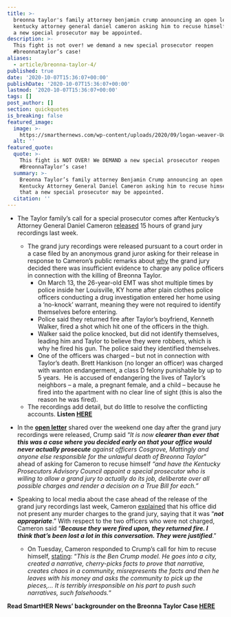 ```yaml
---
title: >-
  breonna taylor's family attorney benjamin crump announcing an open letter to
  kentucky attorney general daniel cameron asking him to recuse himself so that
  a new special prosecutor may be appointed.
description: >-
  This fight is not over! we demand a new special prosecutor reopen
  #breonnataylor’s case!
aliases:
  - article/breonna-taylor-4/
published: true
date: '2020-10-07T15:36:07+00:00'
publishDate: '2020-10-07T15:36:07+00:00'
lastmod: '2020-10-07T15:36:07+00:00'
tags: []
post_author: []
section: quickquotes
is_breaking: false
featured_image:
  image: >-
    https://smarthernews.com/wp-content/uploads/2020/09/logan-weaver-UoXvjzgTOyk-unsplash-e1600899996961.jpg
  alt: ''
featured_quote:
  quote: >-
    This fight is NOT OVER! We DEMAND a new special prosecutor reopen
    #BreonnaTaylor’s case!
  summary: >-
    Breonna Taylor’s family attorney Benjamin Crump announcing an open letter to
    Kentucky Attorney General Daniel Cameron asking him to recuse himself so
    that a new special prosecutor may be appointed.
  citation: ''
---
```

*   The Taylor family’s call for a special prosecutor comes after Kentucky’s Attorney General Daniel Cameron [released](\"https://kentucky.gov/Pages/Activity-stream.aspx?n=AttorneyGeneral&prId=967\") 15 hours of grand jury recordings last week.
    *   The grand jury recordings were released pursuant to a court order in a case filed by an anonymous grand juror asking for their release in response to Cameron’s public remarks about [why](\"https://kentucky.gov/Pages/Activity-stream.aspx?n=AttorneyGeneral&prId=963\") the grand jury decided there was insufficient evidence to charge any police officers in connection with the killing of Breonna Taylor.
        *   On March 13, the 26-year-old EMT was shot multiple times by police inside her Louisville, KY home after plain clothes police officers conducting a drug investigation entered her home using a ‘no-knock’ warrant, meaning they were not required to identify themselves before entering.
        *   Police said they returned fire after Taylor’s boyfriend, Kenneth Walker, fired a shot which hit one of the officers in the thigh.
        *   Walker said the police knocked, but did not identify themselves, leading him and Taylor to believe they were robbers, which is why he fired his gun. The police said they identified themselves.
        *   One of the officers was charged – but not in connection with Taylor’s death. Brett Hankison (no longer an officer) was charged with wanton endangerment, a class D felony punishable by up to 5 years.  He is accused of endangering the lives of Taylor’s neighbors – a male, a pregnant female, and a child – because he fired into the apartment with no clear line of sight (this is also the reason he was fired).
    *   The recordings add detail, but do little to resolve the conflicting accounts. **Listen [HERE](\"https://soundcloud.com/user-58776580/sets/breonna-taylor-tapes-hear-grand-jury-audio-recordings-from-case\")**

*   In the **[open letter](\"https://act.bencrump.com/a/breonna-taylor\")** shared over the weekend one day after the grand jury recordings were released, Crump said “_It is now **clearer than ever that this was a case where you decided early on that your office would never actually prosecute** against officers Cosgrove, Mattingly and anyone else responsible for the unlawful death of Breonna Taylor_” ahead of asking for Cameron to recuse himself _“and have the Kentucky Prosecutors Advisory Council appoint a special prosecutor who is willing to allow a grand jury to actually do its job, deliberate over all possible charges and render a decision on a True Bill for each.”_

*   Speaking to local media about the case ahead of the release of the grand jury recordings last week, Cameron [explained](\"https://www.wdrb.com/news/grand-jury-not-presented-with-murder-charges-against-2-officers-in-breonna-taylors-death-ag/article_d6fb9ade-0279-11eb-8dd6-d7e39a63357a.html\") that his office did not present any murder charges to the grand jury, saying that it was “**_not appropriate_**.” With respect to the two officers who were not charged, Cameron said “**_Because they were fired upon, they returned fire. I think that’s been lost a lot in this conversation. They were justified_**.”
    *   On Tuesday, Cameron responded to Crump’s call for him to recuse himself, [stating](\"https://www.foxnews.com/us/breonna-taylor-daniel-cameron-kentucky-ag-black-republican-mob-mentality-megan-thee-stallion\"): “_This is the Ben Crump model. He goes into a city, created a narrative, cherry-picks facts to prove that narrative, creates chaos in a community, misrepresents the facts and then he leaves with his money and asks the community to pick up the pieces,… It is terribly irresponsible on his part to push such narratives, such falsehoods._“

**Read SmartHER News’ backgrounder on the Breonna Taylor Case [HERE](\"https://www.smarthernews.com/article/breonna-taylor-update/\")**